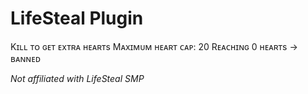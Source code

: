 # LifeSteal Plugin

Kɪʟʟ ᴛᴏ ɢᴇᴛ ᴇxᴛʀᴀ ʜᴇᴀʀᴛs
Mᴀxɪᴍᴜᴍ ʜᴇᴀʀᴛ ᴄᴀᴘ: 20
Rᴇᴀᴄʜɪɴɢ 0 ʜᴇᴀʀᴛs -> ʙᴀɴɴᴇᴅ

*Not affiliated with LifeSteal SMP*
